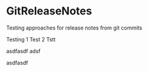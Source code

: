 # GitReleaseNotes
Testing approaches for release notes from git commits

Testing 1
Test 2
Tstt

asdfasdf
adsf

asdfasdf
